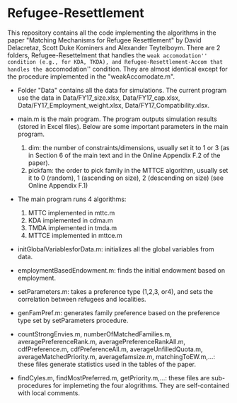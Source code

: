 # Refugee-Resettlement

This repository contains all the code implementing the algorithms in the paper "Matching Mechanisms for Refugee Resettlement" by David Delacretaz, Scott Duke Kominers and Alexander Teytelboym.
There are 2 folders, Refugee-Resettelment that handles the ``weak accomodation'' condition (e.g., for KDA, TKDA), and Refugee-Resettlement-Accom that handles the ``accomodation'' condition. They are almost identical except for the procedure implemented in the "weakAccomodate.m".

  - Folder "Data" contains all the data for simulations. The current program use the data in Data/FY17_size.xlsx, Data/FY17_cap.xlsx, Data/FY17_Employment_weight.xlsx,       Data/FY17_Compatibility.xlsx. 
  
  - main.m is the main program. The program outputs simulation results (stored in Excel files).
    Below are some important parameters in the main program. 
      1. dim: the number of constraints/dimensions, usually set it to 1 or 3 (as in Section 6 of the main text and in the Online Appendix F.2 of the paper). 
      2. pickfam: the order to pick family in the MTTCE algorithm, usually set it to 0 (random), 1 (ascending on size), 2 (descending on size) (see Online Appendix F.1)
      
  - The main program runs 4 algorithms:
      1. MTTC implemented in mttc.m 
      2. KDA implemented in cdma.m 
      3. TMDA implemented in tmda.m
      4. MTTCE implemented in mttce.m
      
  - initGlobalVariablesforData.m: initializes all the global variables from data. 
  
  - employmentBasedEndowment.m: finds the initial endowment based on employment.
  
  - setParameters.m: takes a preference type (1,2,3, or4), and sets the correlation between refugees and localities.  
  
  - genFamPref.m: generates family preference based on the preference type set by setParameters procedure. 
  
  - countStrongEnvies.m, numberOfMatchedFamilies.m, averagePreferenceRank.m, averagePreferenceRankAll.m, cdfPreference.m, cdfPreferenceAll.m, averageUnfilledQuota.m, averageMatchedPriority.m, averagefamsize.m, matchingToEW.m,...: these files generate statistics used in the tables of the paper.
  
  - findCyles.m, findMostPreferred.m, getPriority.m,...: these files are sub-procedures for implemeting the four alogrithms. They are self-contained with local comments.  
  



